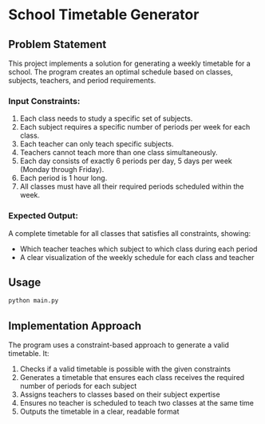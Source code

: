 # School Timetable Generator

## Problem Statement

This project implements a solution for generating a weekly timetable for a school. The program creates an optimal schedule based on classes, subjects, teachers, and period requirements.

### Input Constraints:
1. Each class needs to study a specific set of subjects.
2. Each subject requires a specific number of periods per week for each class.
3. Each teacher can only teach specific subjects.
4. Teachers cannot teach more than one class simultaneously.
5. Each day consists of exactly 6 periods per day, 5 days per week (Monday through Friday).
6. Each period is 1 hour long.
7. All classes must have all their required periods scheduled within the week.

### Expected Output:
A complete timetable for all classes that satisfies all constraints, showing:
- Which teacher teaches which subject to which class during each period
- A clear visualization of the weekly schedule for each class and teacher

## Usage

```bash
python main.py
```

## Implementation Approach

The program uses a constraint-based approach to generate a valid timetable. It:
1. Checks if a valid timetable is possible with the given constraints
2. Generates a timetable that ensures each class receives the required number of periods for each subject
3. Assigns teachers to classes based on their subject expertise
4. Ensures no teacher is scheduled to teach two classes at the same time
5. Outputs the timetable in a clear, readable format
